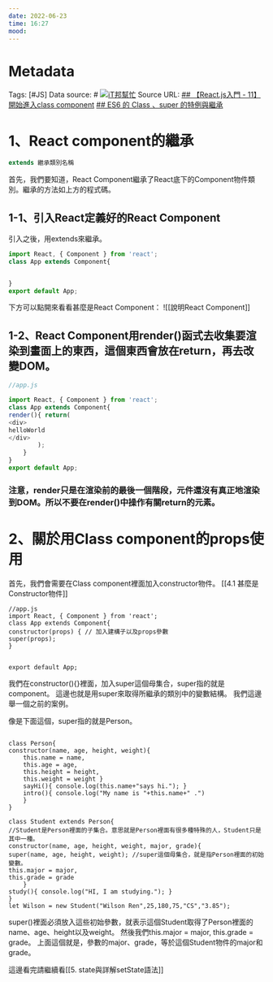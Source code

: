 ```yaml
---
date: 2022-06-23
time: 16:27
mood: 
---
```

# Metadata
Tags: [#JS]
Data source: # [![iT邦幫忙](https://ithelp.ithome.com.tw/storage/image/logo.svg)](https://ithelp.ithome.com.tw/)
Source URL:
 [## 【React.js入門 - 11】 開始進入class component](https://ithelp.ithome.com.tw/articles/10219057)
[## ES6 的 Class 、super 的特例與繼承](https://ithelp.ithome.com.tw/articles/10200658)


# 1、React component的繼承
```js
extends 繼承類別名稱
```
首先，我們要知道，React Component繼承了React底下的Component物件類別。繼承的方法如上方的程式碼。

## 1-1、引入React定義好的React Component
引入之後，用extends來繼承。
```js
import React, { Component } from 'react'; 
class App extends Component{  


} 
export default App;
```

下方可以點開來看看甚麼是React Component：
![[說明React Component]]


## 1-2、React Component用render()函式去收集要渲染到畫面上的東西，這個東西會放在return，再去改變DOM。
```js
//app.js

import React, { Component } from 'react'; 
class App extends Component{
render(){ return( 
<div> 
helloWorld 
</div> 
		); 
	} 
}
export default App;
```

### 注意，render只是在渲染前的最後一個階段，元件還沒有真正地渲染到DOM。所以不要在render()中操作有關return的元素。


# 2、關於用Class component的props使用
首先，我們會需要在Class component裡面加入constructor物件。
[[4.1 甚麼是Constructor物件]]

```JS
//app.js
import React, { Component } from 'react'; 
class App extends Component{ 
constructor(props) { // 加入建構子以及props參數 
super(props);
} 


export default App;
```
我們在constructor(){}裡面，加入super這個母集合，super指的就是component。
這邊也就是用super來取得所繼承的類別中的變數結構。
我們這邊舉一個之前的案例。

像是下面這個，super指的就是Person。
```JS

class Person{
constructor(name, age, height, weight){ 
	this.name = name, 
	this.age = age, 
	this.height = height, 
	this.weight = weight } 
	sayHi(){ console.log(this.name+"says hi."); } 
	intro(){ console.log("My name is "+this.name+" .") 
	} 
}

class Student extends Person{ 
//Student是Person裡面的子集合。意思就是Person裡面有很多種特殊的人，Student只是其中一種。 
constructor(name, age, height, weight, major, grade){
super(name, age, height, weight); //super這個母集合，就是指Person裡面的初始變數。
this.major = major, 
this.grade = grade 
	} 
study(){ console.log("HI, I am studying."); }
} 
let Wilson = new Student("Wilson Ren",25,180,75,"CS","3.85");
```
super()裡面必須放入這些初始參數，就表示這個Student取得了Person裡面的name、age、height以及weight。
然後我們this.major = major,
this.grade = grade。
上面這個就是，參數的major、grade，等於這個Student物件的major和grade。

這邊看完請繼續看[[5. state與詳解setState語法]]